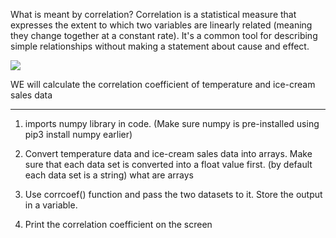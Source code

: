 What is meant by correlation? Correlation is a statistical measure that expresses the extent to which two variables are linearly related (meaning they change together at a constant rate). It's a common tool for describing simple relationships without making a statement about cause and effect.

![](C:\Users\Rohak\Downloads\whitehat_coding\class_106\correlation.webp)

WE will calculate the correlation coefficient of temperature and ice-cream sales data

****

1. imports numpy library in code. (Make sure numpy is pre-installed using pip3 install numpy earlier)

2. Convert temperature data and ice-cream sales data into arrays. Make sure that each data set is converted into a float value first. (by default each data set is a string)  what are arrays 

3. Use corrcoef() function and pass the two datasets to it. Store the output in a variable. 

4. Print the correlation coefficient on the screen